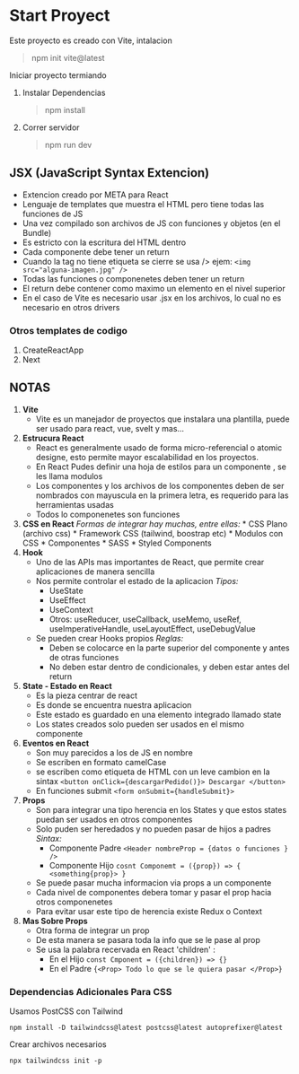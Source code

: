 # Start Proyect

Este proyecto es creado con Vite, intalacion
> npm init vite@latest


Iniciar proyecto termiando 
1. Instalar Dependencias
    > npm install
2. Correr servidor
    > npm run dev

## JSX (JavaScript Syntax Extencion)
* Extencion creado por META para React
* Lenguaje de templates que muestra el HTML pero tiene todas las funciones de JS
* Una vez compilado son archivos de JS con funciones y objetos (en el Bundle)
* Es estricto con la escritura del HTML dentro
* Cada componente debe tener un return 
* Cuando la tag no tiene etiqueta se cierre se usa /> ejem: ` <img src="alguna-imagen.jpg" /> `
* Todas las funciones o componenetes deben tener un return
* El return debe contener como maximo un elemento en el nivel superior
* En el caso de Vite es necesario usar .jsx en los archivos, lo cual no es necesario en otros drivers

### Otros templates de codigo
1. CreateReactApp
2. Next

## NOTAS

1. **Vite**
    * Vite es un manejador de proyectos que instalara una plantilla, puede ser usado para react, vue, svelt y mas...
2. **Estrucura React**
    * React es generalmente usado de forma micro-referencial o atomic designe, esto permite mayor escalabilidad en los proyectos.
    * En React Pudes definir una hoja de estilos para un componente , se les llama modulos
    * Los componentes y los archivos de los componentes deben de ser nombrados con mayuscula en la primera letra, es requerido para las herramientas usadas 
    * Todos lo componenetes son funciones
3. **CSS en React**
    *Formas de integrar hay muchas, entre ellas:*
        * CSS Plano (archivo css)
        * Framework CSS (tailwind, boostrap etc)
        * Modulos con CSS
        * Componentes 
        * SASS
        * Styled Components
4. **Hook**
    * Uno de las APIs mas importantes de React, que permite crear aplicaciones de manera sencilla
    * Nos permite controlar el estado de la aplicacion
    *Tipos:*
        * UseState
        * UseEffect
        * UseContext
        * Otros: useReducer, useCallback, useMemo, useRef, useImperativeHandle, useLayoutEffect, useDebugValue
    * Se pueden crear Hooks propios
    *Reglas:*
        * Deben se colocarce en la parte superior del componente y antes de otras funciones
        * No deben estar dentro de condicionales, y deben estar antes del return
5. **State - Estado en React**
    * Es la pieza centrar de react
    * Es donde se encuentra nuestra aplicacion
    * Este estado es guardado en una elemento integrado llamado state
    * Los states creados solo pueden ser usados en el mismo componente
6. **Eventos en React**
    * Son muy parecidos a los de JS en nombre
    * Se escriben en formato camelCase
    * se escriben como etiqueta de HTML con un leve cambion en la sintax
    `<button onClick={descargarPedido()}> Descargar </button>`
    * En funciones submit
    `<form onSubmit={handleSubmit}>`
7. **Props**
    * Son para integrar una tipo herencia en los States y que estos states puedan ser usados en otros componentes 
    * Solo puden ser heredados y no pueden pasar de hijos a padres 
    *Sintax:*
        * Componente Padre
            `<Header nombreProp = {datos o funciones } />`
        * Componente Hijo
            `cosnt Componemt = ({prop}) => { <something{prop}> }`
    * Se puede pasar mucha informacion via props a un componente 
    * Cada nivel de componentes debera tomar y pasar el prop hacia otros componenetes
    * Para evitar usar este tipo de herencia existe Redux o Context 
8. **Mas Sobre Props**
    * Otra forma de integrar un prop
    * De esta manera se pasara toda la info que se le pase al prop
    * Se usa la palabra recervada en React 'children' :
        * En el Hijo
        `const Cmponent = ({children}) => {}`
        * En el Padre
        `{<Prop> Todo lo que se le quiera pasar </Prop>}`


### Dependencias Adicionales Para CSS

Usamos PostCSS con Tailwind

`npm install -D tailwindcss@latest postcss@latest autoprefixer@latest`

Crear archivos necesarios

`npx tailwindcss init -p`

